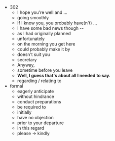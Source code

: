  - 302
    - I hope you're well and ...
    - going smoothly
    - If I know you, you probably have(n't) ...
    - I have some bad news though --
    - as I <?>had</?> originally planned
    - unfortunately
    - on the morning you get here
    - could probably make it by
    - doesn't suit you
    - secretary
    - Anyway,
    - sometime before you leave
    - <b>Well, I guess that's about all I needed to say.</b>
    - regarding / relating to 
 - formal 
    - eagerly anticipate
    - without hindrance
    - conduct preparations
    - be required to 
    - initially
    - have no objection
    - prior to your departure
    - in this regard
    - please -> kindly